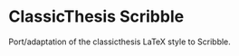 ClassicThesis Scribble
======================

Port/adaptation of the classicthesis LaTeX style to Scribble.
